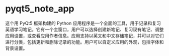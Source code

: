 # pyqt5_note_app
这个用 PyQt5 框架构建的 Python 应用程序是一个全面的工具，用于记录和复习英语学习笔记。它有一个主窗口，用户可以选择创建新笔记、复习现有笔记、调整应用设置，或查看应用作者信息。应用支持以英文和中文存储笔记，并可以对它们进行分类，包括更新和删除记录的功能。用户可以自定义应用的外观，包括字体和背景设置。
